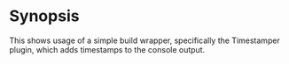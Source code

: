 # Synopsis

This shows usage of a simple build wrapper, specifically the
Timestamper plugin, which adds timestamps to the console output.

